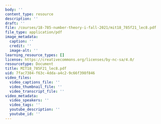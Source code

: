 ```yaml
---
body: ''
content_type: resource
description: ''
draft: ''
file: /courses/18-785-number-theory-i-fall-2021/mit18_785f21_lec8.pdf
file_type: application/pdf
image_metadata:
  caption: ''
  credit: ''
  image-alt: ''
learning_resource_types: []
license: https://creativecommons.org/licenses/by-nc-sa/4.0/
resourcetype: Document
title: MIT18_785F21_lec8.pdf
uid: 7fac7384-f63c-4dda-a4c2-9c66f398f846
video_files:
  video_captions_file: ''
  video_thumbnail_file: ''
  video_transcript_file: ''
video_metadata:
  video_speakers: ''
  video_tags: ''
  youtube_description: ''
  youtube_id: ''
---
```

